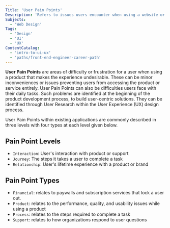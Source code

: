 ```yaml
---
Title: 'User Pain Points'
Description: 'Refers to issues users encounter when using a website or an application, or with real-world tasks.'
Subjects:
  - 'Web Design'
Tags:
  - 'Design'
  - 'UI'
  - 'UX'
ContentCatalog:
  - 'intro-to-ui-ux'
  - 'paths/front-end-engineer-career-path'
---
```


**User Pain Points** are areas of difficulty or frustration for a user when using a product that makes the experience undesirable. These can be minor inconveniences or issues preventing users from accessing the product or service entirely. User Pain Points can also be difficulties users face with their daily tasks. Such problems are identified at the beginning of the product development process, to build user-centric solutions. They can be identified through User Research within the User Experience (UX) design process.

User Pain Points within existing applications are commonly described in three levels with four types at each level given below.

## Pain Point Levels

- `Interaction`: User's interaction with product or support
- `Journey`: The steps it takes a user to complete a task
- `Relationship`: User's lifetime experience with a product or brand

## Pain Point Types

- `Financial`: relates to paywalls and subscription services that lock a user out.
- `Product`: relates to the performance, quality, and usability issues while using a product
- `Process`: relates to the steps required to complete a task
- `Support`: relates to how organizations respond to user questions

